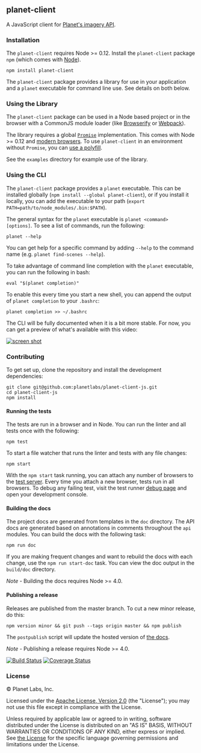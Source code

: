 ## planet-client

A JavaScript client for [Planet's imagery API](https://www.planet.com/docs/).

### Installation

The `planet-client` requires Node >= 0.12.  Install the `planet-client` package `npm` (which comes with [Node](https://nodejs.org/)).

    npm install planet-client

The `planet-client` package provides a library for use in your application and a `planet` executable for command line use.  See details on both below.

### Using the Library

The `planet-client` package can be used in a Node based project or in the browser with a CommonJS module loader (like [Browserify](http://browserify.org/) or [Webpack](http://webpack.github.io/)).

The library requires a global [`Promise`](https://developer.mozilla.org/en-US/docs/Web/JavaScript/Reference/Global_Objects/Promise) implementation.  This comes with Node >= 0.12 and [modern browsers](http://caniuse.com/#search=promise).  To use `planet-client` in an environment without `Promise`, you can [use a polyfill](https://www.google.com/search?q=promise+polyfill).

See the `examples` directory for example use of the library.

### Using the CLI

The `planet-client` package provides a `planet` executable.  This can be installed globally (`npm install --global planet-client`), or if you install it locally, you can add the executable to your path (`export PATH=path/to/node_modules/.bin:$PATH`).

The general syntax for the `planet` executable is `planet <command> [options]`.  To see a list of commands, run the following:

    planet --help

You can get help for a specific command by adding `--help` to the command name (e.g. `planet find-scenes --help`).

To take advantage of command line completion with the `planet` executable, you can run the following in bash:

    eval "$(planet completion)"

To enable this every time you start a new shell, you can append the output of `planet completion` to your `.bashrc`:

    planet completion >> ~/.bashrc

The CLI will be fully documented when it is a bit more stable.  For now, you can get a preview of what's available with this video:

[![screen shot][video-image]][video-url]

### Contributing

To get set up, clone the repository and install the development dependencies:

    git clone git@github.com:planetlabs/planet-client-js.git
    cd planet-client-js
    npm install

#### Running the tests

The tests are run in a browser and in Node.  You can run the linter and all tests once with the following:

    npm test

To start a file watcher that runs the linter and tests with any file changes:

    npm start

With the `npm start` task running, you can attach any number of browsers to the [test server](http://localhost:9876/).  Every time you attach a new browser, tests run in all browsers.  To debug any failing test, visit the test runner [debug page](http://localhost:9876/debug.html) and open your development console.

#### Building the docs

The project docs are generated from templates in the `doc` directory.  The API docs are generated based on annotations in comments throughout the `api` modules.  You can build the docs with the following task:

    npm run doc

If you are making frequent changes and want to rebuild the docs with each change, use the `npm run start-doc` task.  You can view the doc output in the `build/doc` directory.

*Note* - Building the docs requires Node >= 4.0.

#### Publishing a release

Releases are published from the master branch.  To cut a new minor release, do this:

    npm version minor && git push --tags origin master && npm publish

The `postpublish` script will update the hosted version of [the docs](http://planetlabs.github.io/planet-client-js/).

*Note* - Publishing a release requires Node >= 4.0.

[![Build Status][travis-image]][travis-url]
[![Coverage Status][coveralls-image]][coveralls-url]

### License

© Planet Labs, Inc.

Licensed under the [Apache License, Version 2.0](http://www.apache.org/licenses/LICENSE-2.0) (the "License"); you may not use this file except in compliance with the License.

Unless required by applicable law or agreed to in writing, software distributed under the License is distributed on an "AS IS" BASIS, WITHOUT WARRANTIES OR CONDITIONS OF ANY KIND, either express or implied. See [the License](http://www.apache.org/licenses/LICENSE-2.0) for the specific language governing permissions and limitations under the License.

[video-url]: https://vimeo.com/134018559
[video-image]: https://raw.githubusercontent.com/wiki/planetlabs/planet-client-js/planet-client.png
[travis-url]: https://travis-ci.org/planetlabs/planet-client-js
[travis-image]: https://img.shields.io/travis/planetlabs/planet-client-js.svg
[coveralls-url]: https://coveralls.io/github/planetlabs/planet-client-js
[coveralls-image]: https://coveralls.io/repos/planetlabs/planet-client-js/badge.svg?branch=master&service=github
